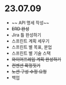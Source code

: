 # 23.07.09
- ~~ API 명세 작성~~
- ~~ERD 완성~~
- Jira 틀 완성하기
- 스프린트 계획 세우기
 - 스프린트 별 목표, 분업
 - 스프린트 별 기술 스택
- ~~와이어프레임 계획 완성하기~~
- ~~컨벤션 확정짓기~~
- ~~노션 구성 수정 요청~~
 - 백업